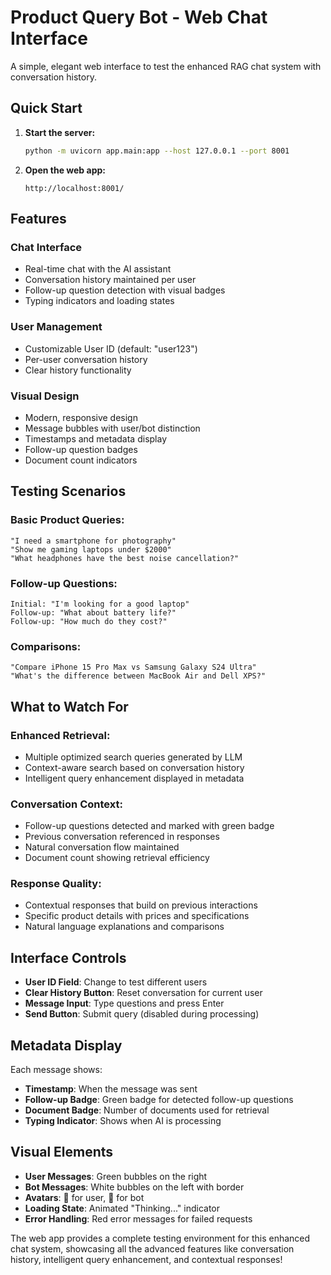 # Product Query Bot - Web Chat Interface

A simple, elegant web interface to test the enhanced RAG chat system with conversation history.

## Quick Start

1. **Start the server:**

   ```bash
   python -m uvicorn app.main:app --host 127.0.0.1 --port 8001
   ```

2. **Open the web app:**

   ```
   http://localhost:8001/
   ```

## Features

### **Chat Interface**

- Real-time chat with the AI assistant
- Conversation history maintained per user
- Follow-up question detection with visual badges
- Typing indicators and loading states

### **User Management**

- Customizable User ID (default: "user123")
- Per-user conversation history
- Clear history functionality

### **Visual Design**

- Modern, responsive design
- Message bubbles with user/bot distinction
- Timestamps and metadata display
- Follow-up question badges
- Document count indicators

## **Testing Scenarios**

### **Basic Product Queries:**

```
"I need a smartphone for photography"
"Show me gaming laptops under $2000"
"What headphones have the best noise cancellation?"
```

### **Follow-up Questions:**

```
Initial: "I'm looking for a good laptop"
Follow-up: "What about battery life?"
Follow-up: "How much do they cost?"
```

### **Comparisons:**

```
"Compare iPhone 15 Pro Max vs Samsung Galaxy S24 Ultra"
"What's the difference between MacBook Air and Dell XPS?"
```

## **What to Watch For**

### **Enhanced Retrieval:**

- Multiple optimized search queries generated by LLM
- Context-aware search based on conversation history
- Intelligent query enhancement displayed in metadata

### **Conversation Context:**

- Follow-up questions detected and marked with green badge
- Previous conversation referenced in responses  
- Natural conversation flow maintained
- Document count showing retrieval efficiency

### **Response Quality:**

- Contextual responses that build on previous interactions
- Specific product details with prices and specifications
- Natural language explanations and comparisons

## **Interface Controls**

- **User ID Field**: Change to test different users
- **Clear History Button**: Reset conversation for current user
- **Message Input**: Type questions and press Enter
- **Send Button**: Submit query (disabled during processing)

## **Metadata Display**

Each message shows:

- **Timestamp**: When the message was sent
- **Follow-up Badge**: Green badge for detected follow-up questions  
- **Document Badge**: Number of documents used for retrieval
- **Typing Indicator**: Shows when AI is processing

## **Visual Elements**

- **User Messages**: Green bubbles on the right
- **Bot Messages**: White bubbles on the left with border
- **Avatars**: 👤 for user, 🤖 for bot
- **Loading State**: Animated "Thinking..." indicator
- **Error Handling**: Red error messages for failed requests

The web app provides a complete testing environment for this enhanced chat system, showcasing all the advanced features like conversation history, intelligent query enhancement, and contextual responses!
